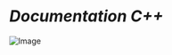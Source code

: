 # ***Documentation C++***
![Image](https://mechomotive.com/wp-content/uploads/2021/09/h2917prj7ldo0ow5x5ih.jpeg)
